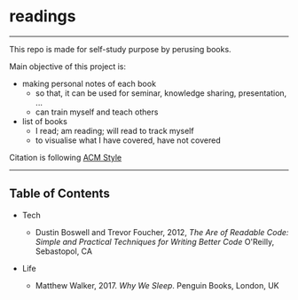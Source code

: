 # readings

---

This repo is made for self-study purpose by perusing books.  

Main objective of this project is:

* making personal notes of each book
  * so that, it can be used for seminar, knowledge sharing, presentation, ...
  * can train myself and teach others
* list of books
  * I read; am reading; will read to track myself
  * to visualise what I have covered, have not covered

Citation is following [ACM Style](https://www.acm.org/publications/authors/reference-formatting)

---

## Table of Contents

* Tech
  * Dustin Boswell and Trevor Foucher, 2012, _The Are of Readable Code: Simple and Practical Techniques for Writing Better Code_ O'Reilly, Sebastopol, CA

* Life
  * Matthew Walker, 2017. _Why We Sleep_. Penguin Books, London, UK
